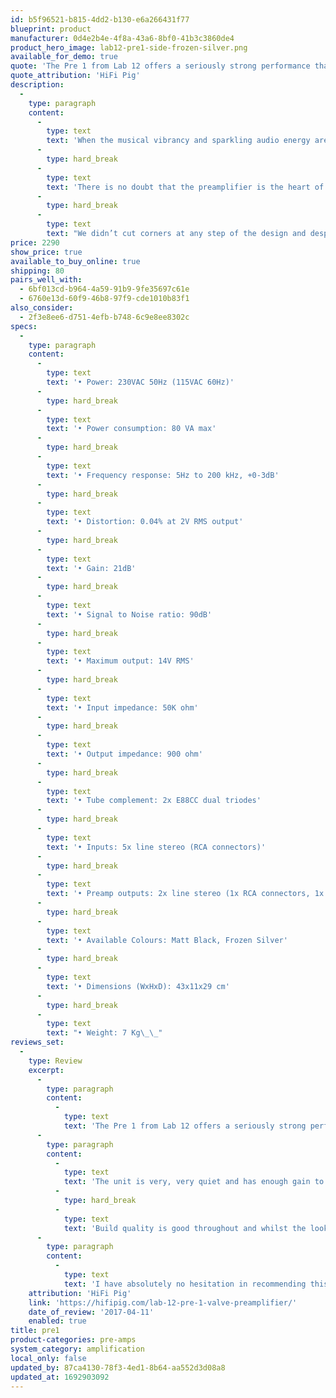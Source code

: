```yaml
---
id: b5f96521-b815-4dd2-b130-e6a266431f77
blueprint: product
manufacturer: 0d4e2b4e-4f8a-43a6-8bf0-41b3c3860de4
product_hero_image: lab12-pre1-side-frozen-silver.png
available_for_demo: true
quote: 'The Pre 1 from Lab 12 offers a seriously strong performance that belies its relatively modest price-point.'
quote_attribution: 'HiFi Pig'
description:
  -
    type: paragraph
    content:
      -
        type: text
        text: 'When the musical vibrancy and sparkling audio energy are properly in harmony, only then can a pure Class A tube preamplifier deliver unsurpassed sonic performance.'
      -
        type: hard_break
      -
        type: text
        text: 'There is no doubt that the preamplifier is the heart of any high-end audio system and Lab12 Pre1 was designed from ground up as a high-performance preamplifier that can easily serve both solid state and tube power amplifiers.'
      -
        type: hard_break
      -
        type: text
        text: "We didn’t cut corners at any step of the design and despite Pre1’s affordable price, it can undeniably infuse a purity of music energy into any power amplifier whilst conveying an organic, transparent and highly involving sound performance.\_\_"
price: 2290
show_price: true
available_to_buy_online: true
shipping: 80
pairs_well_with:
  - 6bf013cd-b964-4a59-91b9-9fe35697c61e
  - 6760e13d-60f9-46b8-97f9-cde1010b83f1
also_consider:
  - 2f3e8ee6-d751-4efb-b748-6c9e8ee8302c
specs:
  -
    type: paragraph
    content:
      -
        type: text
        text: '• Power: 230VAC 50Hz (115VAC 60Hz)'
      -
        type: hard_break
      -
        type: text
        text: '• Power consumption: 80 VA max'
      -
        type: hard_break
      -
        type: text
        text: '• Frequency response: 5Hz to 200 kHz, +0-3dB'
      -
        type: hard_break
      -
        type: text
        text: '• Distortion: 0.04% at 2V RMS output'
      -
        type: hard_break
      -
        type: text
        text: '• Gain: 21dB'
      -
        type: hard_break
      -
        type: text
        text: '• Signal to Noise ratio: 90dB'
      -
        type: hard_break
      -
        type: text
        text: '• Maximum output: 14V RMS'
      -
        type: hard_break
      -
        type: text
        text: '• Input impedance: 50K ohm'
      -
        type: hard_break
      -
        type: text
        text: '• Output impedance: 900 ohm'
      -
        type: hard_break
      -
        type: text
        text: '• Tube complement: 2x E88CC dual triodes'
      -
        type: hard_break
      -
        type: text
        text: '• Inputs: 5x line stereo (RCA connectors)'
      -
        type: hard_break
      -
        type: text
        text: '• Preamp outputs: 2x line stereo (1x RCA connectors, 1x XLR connectors)'
      -
        type: hard_break
      -
        type: text
        text: '• Available Colours: Matt Black, Frozen Silver'
      -
        type: hard_break
      -
        type: text
        text: '• Dimensions (WxHxD): 43x11x29 cm'
      -
        type: hard_break
      -
        type: text
        text: "• Weight: 7 Kg\_\_"
reviews_set:
  -
    type: Review
    excerpt:
      -
        type: paragraph
        content:
          -
            type: text
            text: 'The Pre 1 from Lab 12 offers a seriously strong performance that belies its relatively modest price-point. It is not absolutely neutral but offers up a dry, clean and detailed performance that many, including myself, will really enjoy. Micro-details aren’t as evident as with our reference but at this asking price it is hard to quibble with what you are offered sonically.'
      -
        type: paragraph
        content:
          -
            type: text
            text: 'The unit is very, very quiet and has enough gain to drive the three watts of the Trafomatic 2A3 amp we played with to realistic levels when turned only half way up. The quietness of the Lab 12 pre 1 is a major selling point for me as silences in music are often as important as the music and quieter passages are allowed to flow nicely against this background.'
          -
            type: hard_break
          -
            type: text
            text: 'Build quality is good throughout and whilst the looks aren’t going to wow those long for glitz and glamour it is a handsome enough beast… in a minimalist kind of way. Bear in mind the all important five year warranty!'
      -
        type: paragraph
        content:
          -
            type: text
            text: 'I have absolutely no hesitation in recommending this product and whilst it is not bargain basement in price, it does punch above its weight sonically.'
    attribution: 'HiFi Pig'
    link: 'https://hifipig.com/lab-12-pre-1-valve-preamplifier/'
    date_of_review: '2017-04-11'
    enabled: true
title: pre1
product-categories: pre-amps
system_category: amplification
local_only: false
updated_by: 87ca4130-78f3-4ed1-8b64-aa552d3d08a8
updated_at: 1692903092
---
```

